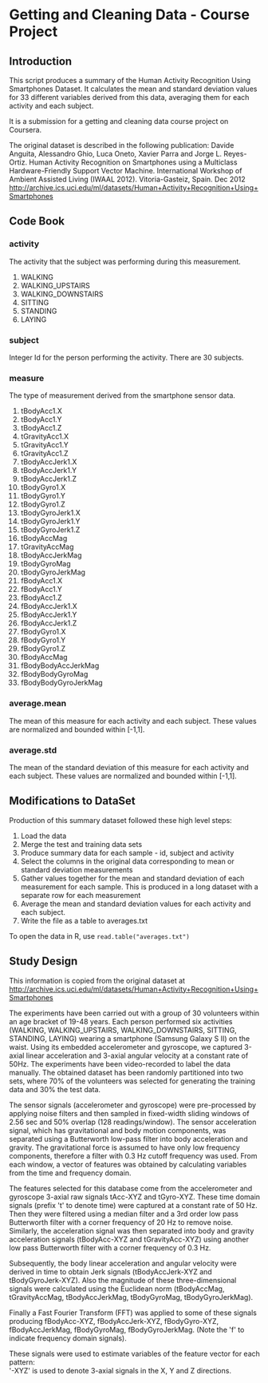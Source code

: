 # Getting and Cleaning Data - Course Project
## Introduction
This script produces a summary of the Human Activity Recognition Using Smartphones Dataset. It calculates the mean and standard deviation values for 33 different variables derived from this data, averaging them for each activity and each subject. 

It is a submission for a getting and cleaning data course project on Coursera. 

The original dataset is described in the following publication:
Davide Anguita, Alessandro Ghio, Luca Oneto, Xavier Parra and Jorge L. Reyes-Ortiz. Human Activity Recognition on Smartphones using a Multiclass Hardware-Friendly Support Vector Machine. International Workshop of Ambient Assisted Living (IWAAL 2012). Vitoria-Gasteiz, Spain. Dec 2012
http://archive.ics.uci.edu/ml/datasets/Human+Activity+Recognition+Using+Smartphones

## Code Book
### activity
The activity that the subject was performing during this measurement.

1. WALKING
1. WALKING_UPSTAIRS
1. WALKING_DOWNSTAIRS
1. SITTING
1. STANDING
1. LAYING

### subject
Integer Id for the person performing the activity. There are 30 subjects.

### measure
The type of measurement derived from the smartphone sensor data.

1. tBodyAcc1.X
1. tBodyAcc1.Y
1. tBodyAcc1.Z
1. tGravityAcc1.X
1. tGravityAcc1.Y
1. tGravityAcc1.Z
1. tBodyAccJerk1.X
1. tBodyAccJerk1.Y
1. tBodyAccJerk1.Z
1. tBodyGyro1.X
1. tBodyGyro1.Y
1. tBodyGyro1.Z
1. tBodyGyroJerk1.X
1. tBodyGyroJerk1.Y
1. tBodyGyroJerk1.Z
1. tBodyAccMag
1. tGravityAccMag
1. tBodyAccJerkMag
1. tBodyGyroMag
1. tBodyGyroJerkMag
1. fBodyAcc1.X
1. fBodyAcc1.Y
1. fBodyAcc1.Z
1. fBodyAccJerk1.X
1. fBodyAccJerk1.Y
1. fBodyAccJerk1.Z
1. fBodyGyro1.X
1. fBodyGyro1.Y
1. fBodyGyro1.Z
1. fBodyAccMag
1. fBodyBodyAccJerkMag
1. fBodyBodyGyroMag
1. fBodyBodyGyroJerkMag

### average.mean
The mean of this measure for each activity and each subject. These values are normalized and bounded within [-1,1].

### average.std
The mean of the standard deviation of this measure for each activity and each subject. These values are normalized and bounded within [-1,1].

## Modifications to DataSet
Production of this summary dataset followed these high level steps:

1. Load the data
1. Merge the test and training data sets
1. Produce summary data for each sample - id, subject and activity
1. Select the columns in the original data corresponding to mean or standard deviation measurements
1. Gather values together for the mean and standard deviation of each measurement for each sample. This is produced in a long dataset with a separate row for each measurement
1. Average the mean and standard deviation values for each activity and each subject.
1. Write the file as a table to averages.txt

To open the data in R, use `read.table("averages.txt")`

## Study Design
This information is copied from the original dataset at http://archive.ics.uci.edu/ml/datasets/Human+Activity+Recognition+Using+Smartphones

The experiments have been carried out with a group of 30 volunteers within an age bracket of 19-48 years. Each person performed six activities (WALKING, WALKING_UPSTAIRS, WALKING_DOWNSTAIRS, SITTING, STANDING, LAYING) wearing a smartphone (Samsung Galaxy S II) on the waist. Using its embedded accelerometer and gyroscope, we captured 3-axial linear acceleration and 3-axial angular velocity at a constant rate of 50Hz. The experiments have been video-recorded to label the data manually. The obtained dataset has been randomly partitioned into two sets, where 70% of the volunteers was selected for generating the training data and 30% the test data. 

The sensor signals (accelerometer and gyroscope) were pre-processed by applying noise filters and then sampled in fixed-width sliding windows of 2.56 sec and 50% overlap (128 readings/window). The sensor acceleration signal, which has gravitational and body motion components, was separated using a Butterworth low-pass filter into body acceleration and gravity. The gravitational force is assumed to have only low frequency components, therefore a filter with 0.3 Hz cutoff frequency was used. From each window, a vector of features was obtained by calculating variables from the time and frequency domain.

The features selected for this database come from the accelerometer and gyroscope 3-axial raw signals tAcc-XYZ and tGyro-XYZ. These time domain signals (prefix 't' to denote time) were captured at a constant rate of 50 Hz. Then they were filtered using a median filter and a 3rd order low pass Butterworth filter with a corner frequency of 20 Hz to remove noise. Similarly, the acceleration signal was then separated into body and gravity acceleration signals (tBodyAcc-XYZ and tGravityAcc-XYZ) using another low pass Butterworth filter with a corner frequency of 0.3 Hz. 

Subsequently, the body linear acceleration and angular velocity were derived in time to obtain Jerk signals (tBodyAccJerk-XYZ and tBodyGyroJerk-XYZ). Also the magnitude of these three-dimensional signals were calculated using the Euclidean norm (tBodyAccMag, tGravityAccMag, tBodyAccJerkMag, tBodyGyroMag, tBodyGyroJerkMag). 

Finally a Fast Fourier Transform (FFT) was applied to some of these signals producing fBodyAcc-XYZ, fBodyAccJerk-XYZ, fBodyGyro-XYZ, fBodyAccJerkMag, fBodyGyroMag, fBodyGyroJerkMag. (Note the 'f' to indicate frequency domain signals). 

These signals were used to estimate variables of the feature vector for each pattern:  
'-XYZ' is used to denote 3-axial signals in the X, Y and Z directions.

